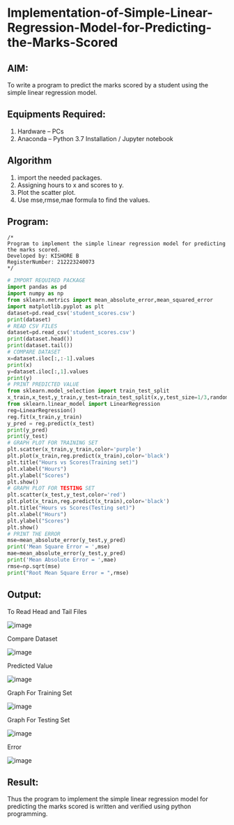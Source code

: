 # Implementation-of-Simple-Linear-Regression-Model-for-Predicting-the-Marks-Scored

## AIM:
To write a program to predict the marks scored by a student using the simple linear regression model.

## Equipments Required:
1. Hardware – PCs
2. Anaconda – Python 3.7 Installation / Jupyter notebook

## Algorithm
1. import the needed packages. 
2. Assigning hours to x and scores to y.
3. Plot the scatter plot.
4. Use mse,rmse,mae formula to find the values.

## Program:
```
/*
Program to implement the simple linear regression model for predicting the marks scored.
Developed by: KISHORE B
RegisterNumber: 212223240073
*/
```
```python
# IMPORT REQUIRED PACKAGE
import pandas as pd
import numpy as np
from sklearn.metrics import mean_absolute_error,mean_squared_error
import matplotlib.pyplot as plt
dataset=pd.read_csv('student_scores.csv')
print(dataset)
# READ CSV FILES
dataset=pd.read_csv('student_scores.csv')
print(dataset.head())
print(dataset.tail())
# COMPARE DATASET
x=dataset.iloc[:,:-1].values
print(x)
y=dataset.iloc[:,1].values
print(y)
# PRINT PREDICTED VALUE
from sklearn.model_selection import train_test_split
x_train,x_test,y_train,y_test=train_test_split(x,y,test_size=1/3,random_state=0)
from sklearn.linear_model import LinearRegression
reg=LinearRegression()
reg.fit(x_train,y_train)
y_pred = reg.predict(x_test)
print(y_pred)
print(y_test)
# GRAPH PLOT FOR TRAINING SET
plt.scatter(x_train,y_train,color='purple')
plt.plot(x_train,reg.predict(x_train),color='black')
plt.title("Hours vs Scores(Training set)")
plt.xlabel("Hours")
plt.ylabel("Scores")
plt.show()
# GRAPH PLOT FOR TESTING SET
plt.scatter(x_test,y_test,color='red')
plt.plot(x_train,reg.predict(x_train),color='black')
plt.title("Hours vs Scores(Testing set)")
plt.xlabel("Hours")
plt.ylabel("Scores")
plt.show()
# PRINT THE ERROR
mse=mean_absolute_error(y_test,y_pred)
print('Mean Square Error = ',mse)
mae=mean_absolute_error(y_test,y_pred)
print('Mean Absolute Error = ',mae)
rmse=np.sqrt(mse)
print("Root Mean Square Error = ",rmse)
```

## Output:
To Read Head and Tail Files

![image](https://github.com/codedbykishore/Implementation-of-Simple-Linear-Regression-Model-for-Predicting-the-Marks-Scored/assets/147139122/0f505b88-07a2-4c89-ac07-aad9d2a6a80b)


Compare Dataset

![image](https://github.com/codedbykishore/Implementation-of-Simple-Linear-Regression-Model-for-Predicting-the-Marks-Scored/assets/147139122/ab4e1866-d933-4a04-b4e9-696b83a6a83f)


Predicted Value

![image](https://github.com/codedbykishore/Implementation-of-Simple-Linear-Regression-Model-for-Predicting-the-Marks-Scored/assets/147139122/4eea1d85-36b6-4471-9cfd-6c692cf00a4e)


Graph For Training Set

![image](https://github.com/codedbykishore/Implementation-of-Simple-Linear-Regression-Model-for-Predicting-the-Marks-Scored/assets/147139122/007d6f64-9451-4822-9d8b-3d0e755b3d41)


Graph For Testing Set

![image](https://github.com/codedbykishore/Implementation-of-Simple-Linear-Regression-Model-for-Predicting-the-Marks-Scored/assets/147139122/c7d477a8-1d6b-4df1-b975-31829892f69a)


Error

![image](https://github.com/codedbykishore/Implementation-of-Simple-Linear-Regression-Model-for-Predicting-the-Marks-Scored/assets/147139122/af14bc9d-1ef9-473f-bba2-a050a9f9f74e)


## Result:
Thus the program to implement the simple linear regression model for predicting the marks scored is written and verified using python programming.
